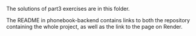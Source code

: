 The solutions of part3 exercises are in this folder.

The README in phonebook-backend contains links to both the repository containing the whole project, as well as the link to the page on Render. 
